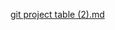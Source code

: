 [git project table (2).md](https://github.com/RamSankarTheDeveloper/projects/files/11249304/git.project.table.2.md)
